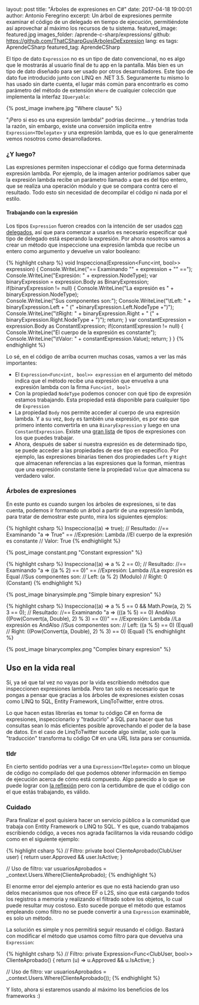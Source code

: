 layout: post
title: "Árboles de expresiones en C#"
date: 2017-04-18 19:00:01
author: Antonio Feregrino
excerpt: Un árbol de expresiones permite examinar el código de un delegado en tiempo de ejecución, permitiéndote así aprovechar al máximo los recursos de tu sistema.
featured_image: featured.jpg
images_folder: /aprende-c-sharp/expressions/
github: https://github.com/ThatCSharpGuy/ArbolesDeExpresion
lang: es
tags: AprendeCSharp
featured_tag: AprendeCSharp

El tipo de dato `Expression` no es un tipo de dato convencional, no es algo que le mostrarás al usuario final de tu app en la pantalla. Más bien es un tipo de dato diseñado para ser usado por otros desarrolladores. Este tipo de dato fue introducido junto con LINQ en .NET 3.5. Seguramente tu mismo lo has usado sin darte cuenta, el lugar más común para encontrarlo es como parámetro del método de extensión `Where` de cualquier colección que implementa la interfaz `IQueryable`:   

{% post_image inwhere.jpg "Where clause" %}

"¡Pero si eso es una expresión lambda!" podrías decirme... y tendrías toda la razón, sin embargo, existe una conversión implícita entre `Expression<TDelegate>` y una expresión lambda, que es lo que generalmente vemos nosotros como desarrolladores.  

### ¿Y luego? 

Las expresiones permiten inspeccionar el código que forma determinada expresión lambda. Por ejemplo, de la imagen anterior podríamos saber que la expresión lambda recibe un parámetro llamado `a` que es del tipo entero, que se realiza una operación módulo y que se compara contra cero el resultado. Todo esto sin necesidad de decompilar el código ni nada por el estilo. 

#### Trabajando con la expresión

Los tipos `Expression` fueron creados con la intención de ser usados <a href="..\func-y-action-en-c-sharp">con delegados</a>, así que para comenzar a usarlos es necesario especificar qué tipo de delegado está esperando la expresión. Por ahora nosotros vamos a crear un método que inspeccione una expresión lambda que recibe un entero como argumento y devuelve un valor booleano:  

{% highlight csharp %}
void Inspecciona(Expression<Func<int, bool>> expression)
{
    Console.WriteLine("== Examinando \"" + expression + "\" ==");
    Console.WriteLine("Expresión: " + expression.NodeType);
    var binaryExpression = expression.Body as BinaryExpression;
    if(binaryExpression != null)
    {
        Console.WriteLine("La expresión es " + binaryExpression.NodeType); 					
        Console.WriteLine("Sus componentes son:");
        Console.WriteLine("\tLeft: " + binaryExpression.Left + 
                          " (" +binaryExpression.Left.NodeType  +")");
        Console.WriteLine("\tRight: " + binaryExpression.Right +
                          " (" + binaryExpression.Right.NodeType + ")");
        return;
    }
    var constantExpression = expression.Body as ConstantExpression;
    if(constantExpression != null)
    {
        Console.WriteLine("El cuerpo de la expresión es constante");
        Console.WriteLine("\tValor: " + constantExpression.Value);
        return;
    }
}
{% endhighlight %}  

Lo sé, en el código de arriba ocurren muchas cosas, vamos a ver las más importantes:  

 - El `Expression<Func<int, bool>> expression` en el argumento del método indica que el método recibe una expresión que envuelva a una expresión lambda con la firma `Func<int, bool>`
 - Con la propiedad `NodeType` podemos conocer con qué tipo de expresión estamos trabajando. Esta propiedad está disponible para cualquier tipo de `Expression`  
 - La propiedad `Body` nos permite acceder al cuerpo de una expresión lambda. Y a su vez, `Body` es también una expresión, es por eso que primero intento convertirla en una `BinaryExpression` y luego en una `ConstantExpression`. Existe una <a href="https://msdn.microsoft.com/en-us/library/system.linq.expressions.expression(v=vs.110).aspx#Anchor_0" target="_blank">gran lista</a> de tipos de expresiones con los que puedes trabajar.  
 - Ahora, después de saber si nuestra expresión es de determinado tipo, se puede acceder a las propiedades de ese tipo en específico. Por ejemplo, las expresiones binarias tienen dos propiedades `Left` y `Right` que almacenan referencias a las expresiones que la forman, mientras que una expresión constante tiene la propiedad `Value` que almacena su verdadero valor.  

### Árboles de expresiones  
En este punto es cuando surgen los árboles de expresiones, si te das cuenta, podemos ir formando un árbol a partir de una expresión lambda, para tratar de demostrar este punto, mira los siguientes ejemplos: 

{% highlight csharp %}
Inspecciona((a) => true);
// Resultado:
//== Examinando "a => True" ==
//Expresión: Lambda
//El cuerpo de la expresión es constante
//	Valor: True
{% endhighlight %}  

{% post_image constant.png "Constant expression" %}

{% highlight csharp %}
Inspecciona((a) => a % 2 == 0);
// Resultado:
//== Examinando "a => ((a % 2) == 0)" ==
//Expresión: Lambda
//La expresión es Equal
//Sus componentes son:
//	Left: (a % 2) (Modulo)
//	Right: 0 (Constant)
{% endhighlight %}  

{% post_image binarysimple.png "Simple binary expresion" %}

{% highlight csharp %}
Inspecciona((a) => a % 5 == 0 && Math.Pow(a, 2) % 3 == 0);
// Resultado:
//== Examinando "a => (((a % 5) == 0) AndAlso ((Pow(Convert(a, Double), 2) % 3) == 0))" ==
//Expresión: Lambda
//La expresión es AndAlso
//Sus componentes son:
//	Left: ((a % 5) == 0) (Equal)
//	Right: ((Pow(Convert(a, Double), 2) % 3) == 0) (Equal)
{% endhighlight %}  

{% post_image binarycomplex.png "Complex binary expresion" %}  

## Uso en la vida real  
Sí, ya sé que tal vez no vayas por la vida escribiendo métodos que inspeccionen expresiones lambda. Pero tan solo es necesario que te pongas a pensar que gracias a los árboles de expresiones existen cosas como LINQ to SQL, Entity Framework, LinqToTwitter, entre otros.   

Lo que hacen estas librerías es tomar tu código C# en forma de expresiones, inspeccionarlo y "traducirlo" a SQL para hacer que tus consultas sean lo más eficientes posible aprovechando el poder de la base de datos. En el caso de LinqToTwitter sucede algo similar, solo que la "traducción" transforma tu código C# en una URL lista para ser consumida.  

### tldr

En cierto sentido podrías ver a una `Expression<TDelegate>` como un bloque de código no compilado del que podemos obtener información en tiempo de ejecución acerca de cómo está compuesto. Algo parecido a lo que se puede lograr con <a href="..\reflexion-c-sharp-es">la reflexión</a> pero con la certidumbre de que el código con el que estás trabajando, es válido.


### Cuidado  
Para finalizar el post quisiera hacer un servicio público a la comunidad que trabaja con Entity Framework o LINQ to SQL. Y es que, cuando trabajamos escribiendo código, a veces nos agrada facilitarnos la vida reusando código como en el siguiente ejemplo:  

{% highlight csharp %}
// Filtro:
private bool ClienteAprobado(ClubUser user)
{
    return user.Approved && user.IsActive;
}

// Uso de filtro:
var usuariosAprobados = _context.Users.Where(ClienteAprobado);
{% endhighlight %}  

El enorme error del ejemplo anterior es que no está haciendo gran uso delos mecanismos que nos ofrece EF o L2S, sino que está cargando todos los registros a memoria y realizando el filtrado sobre los objetos, lo cual puede resultar muy costoso. Esto sucede porque el método que estamos empleando como filtro no se puede convertir a una `Expression` examinable, es solo un método.

La solución es simple y nos permitirá seguir reusando el código. Bastará con modificar el método que usamos como filtro para que devuelva una `Expression`:  

{% highlight csharp %}
// Filtro:
private Expression<Func<ClubUser, bool>> ClienteAprobado()
{
    return (u) => u.Approved && u.IsActive;
}

// Uso de filtro:
var usuariosAprobados = _context.Users.Where(ClienteAprobado());
{% endhighlight %} 

Y listo, ahora si estaremos usando al máximo los beneficios de los frameworks :)